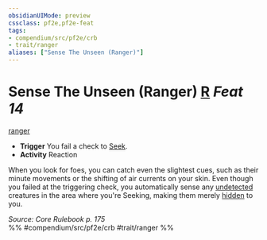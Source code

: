 ```yaml
---
obsidianUIMode: preview
cssclass: pf2e,pf2e-feat
tags:
- compendium/src/pf2e/crb
- trait/ranger
aliases: ["Sense The Unseen (Ranger)"]
---
```

# Sense The Unseen (Ranger)  [R](../../rules/core-rulebook/chapter-9-playing-the-game.md#Actions "Reaction") *Feat 14*  
[ranger](../../rules/traits/ranger.md)  

- **Trigger** You fail a check to [Seek](../../rules/actions/seek.md).
- **Activity** Reaction

When you look for foes, you can catch even the slightest cues, such as their minute movements or the shifting of air currents on your skin. Even though you failed at the triggering check, you automatically sense any [undetected](../../rules/conditions.md#Undetected) creatures in the area where you're Seeking, making them merely [hidden](../../rules/conditions.md#Hidden) to you.

*Source: Core Rulebook p. 175*  
%% #compendium/src/pf2e/crb #trait/ranger %%